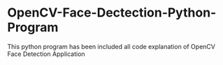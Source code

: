 # OpenCV-Face-Dectection-Python-Program
This python program has been included all code explanation of OpenCV Face Detection Application
